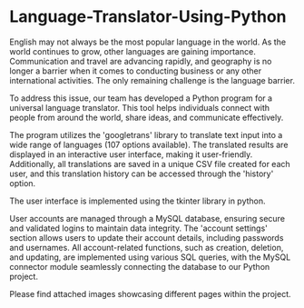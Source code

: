 # Language-Translator-Using-Python

English may not always be the most popular language in the world. As the world continues to grow, other languages are gaining importance. Communication and travel are advancing rapidly, and geography is no longer a barrier when it comes to conducting business or any other international activities. The only remaining challenge is the language barrier.

To address this issue, our team has developed a Python program for a universal language translator. This tool helps individuals connect with people from around the world, share ideas, and communicate effectively.

The program utilizes the 'googletrans' library to translate text input into a wide range of languages (107 options available). The translated results are displayed in an interactive user interface, making it user-friendly. Additionally, all translations are saved in a unique CSV file created for each user, and this translation history can be accessed through the 'history' option.

The user interface is implemented using the tkinter library in python.

User accounts are managed through a MySQL database, ensuring secure and validated logins to maintain data integrity. The 'account settings' section allows users to update their account details, including passwords and usernames. All account-related functions, such as creation, deletion, and updating, are implemented using various SQL queries, with the MySQL connector module seamlessly connecting the database to our Python project.

Please find attached images showcasing different pages within the project.
